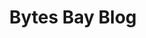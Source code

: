 ---
title: Bytes Bay Blog
summary: The Bytes Bay is a monthly released blog and harbor I want to provide for sharing my ideas in data. The content will focus on translating the topic we love into business and vice versa.
description: Check out some of my recent work.
---